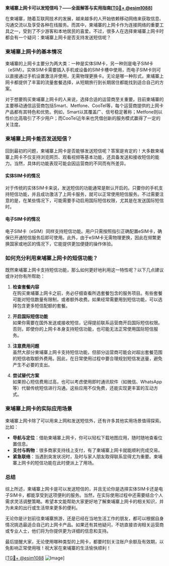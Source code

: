 **柬埔寨上网卡可以发短信吗？——全面解答与实用指南[[TG💪+ @esim1088](https://t.me/s/esim1088)]**

在柬埔寨，随着互联网技术的发展，越来越多的人开始依赖移动网络来获取信息、沟通交流以及享受各种在线服务。而其中，柬埔寨的上网卡作为连接网络的重要工具之一，受到了不少游客和本地居民的喜爱。不过，很多人在选择柬埔寨上网卡时都会有一个疑问：柬埔寨上网卡是否支持发送短信呢？

### **柬埔寨上网卡的基本情况**
柬埔寨的上网卡主要分为两大类：一种是实体SIM卡，另一种则是电子SIM卡（eSIM）。实体SIM卡需要插入手机或设备的SIM卡槽中使用，而电子SIM卡则可以直接通过手机设置激活并使用，无需物理更换卡。无论是哪一种形式，柬埔寨上网卡都提供了丰富的流量套餐选择，从短期旅行到长期居住都能找到适合自己的方案。

对于想要购买柬埔寨上网卡的人来说，选择合适的运营商至关重要。目前柬埔寨的主要移动通信运营商包括Smart、Metfone、CooTel等，每个运营商提供的上网卡产品都有其特色和优势。例如，Smart以其覆盖广、信号稳定著称；Metfone则以性价比高吸引了不少用户；而CooTel近年来也凭借创新的服务模式赢得了一定的关注度。

### **柬埔寨上网卡能否发送短信？**
回到最初的问题，柬埔寨上网卡是否能够发送短信呢？答案是肯定的！大多数柬埔寨上网卡不仅支持浏览网页、观看视频等基本功能，还具备发送和接收短信的能力。当然，具体的功能表现可能会因运营商的不同而有所差异。

#### **实体SIM卡的情况**
对于传统的实体SIM卡来说，发送短信的功能通常是默认开启的。只要你的手机支持短信功能，并且成功激活了上网卡服务，就可以正常使用短信服务。不过需要注意的是，在某些情况下，可能需要手动启用国际短信权限，尤其是在发送国际短信时。

#### **电子SIM卡的情况**
电子SIM卡（eSIM）同样支持短信功能。用户只需按照指引正确配置eSIM卡，确保已开通短信服务后即可使用。此外，由于eSIM卡无需物理更换，因此在频繁更换国家或地区的情况下，它能提供更加便捷的操作体验。

### **如何充分利用柬埔寨上网卡的短信功能？**
既然柬埔寨上网卡支持短信功能，那么如何更好地利用这一特性呢？以下几点建议或许对你有所帮助：

1. **检查套餐内容**  
   在购买柬埔寨上网卡之前，务必仔细查看所选套餐包含的服务项目。有些套餐可能对短信数量有限制，或者额外收费。如果经常需要用到短信功能，可以选择包含更多短信配额的套餐。

2. **开启国际短信功能**  
   如果你需要在国外发送或接收短信，记得提前联系运营商开启国际短信权限。否则，即使你的上网卡本身支持短信功能，也可能无法正常使用国际短信服务。

3. **注意费用问题**  
   虽然大部分柬埔寨上网卡支持短信功能，但部分运营商可能会对超出套餐范围的短信收取额外费用。因此，在日常使用过程中要合理规划短信发送量，避免产生不必要的支出。

4. **尝试替代方案**  
   如果担心短信费用过高，也可以考虑使用即时通讯软件（如微信、WhatsApp等）代替传统短信进行沟通。这些应用不仅免费，还能实现更丰富的互动方式。

### **柬埔寨上网卡的实际应用场景**
柬埔寨上网卡除了可以用来上网和发送短信外，还有许多其他实用场景值得探索。比如：
- **导航与定位**：借助柬埔寨上网卡，你可以轻松下载地图应用，随时随地查看位置信息。
- **支付与购物**：很多商家支持线上支付，有了柬埔寨上网卡就能顺利完成交易。
- **紧急联络**：当遇到突发状况时，及时与家人朋友取得联系显得尤为重要。柬埔寨上网卡的短信功能在此时便派上了用场。

### **总结**
综上所述，柬埔寨上网卡是可以发送短信的，并且无论你是选择实体SIM卡还是电子SIM卡，都能享受到这项便利的服务。当然，在实际使用过程中还需要结合个人需求灵活调整策略。希望本文能帮助大家更好地了解柬埔寨上网卡的相关知识，并为未来的出行或生活带来更多的便利。

无论你是计划前往柬埔寨旅游，还是已经在当地生活工作的朋友，都可以根据自身情况挑选最适合自己的上网卡产品。如果还有其他疑问，不妨直接咨询相关运营商或专业人士，他们将为你提供更为详细的信息和支持。

最后提醒大家，无论使用哪种类型的上网卡，都要时刻关注账户余额及有效期，以免影响正常使用哦！祝大家在柬埔寨的生活愉快顺利！

[[TG💪+ @esim1088](https://t.me/s/esim1088) ![Image](https://i.postimg.cc/4NQfJmqS/Snipaste-2025-05-13-00-14-12.png)]